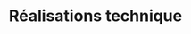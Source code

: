 ---
title: Réalisations technique
menu:
  sidebar:
    name: Réalisations technique
    identifier: tech
    weight: 10
---